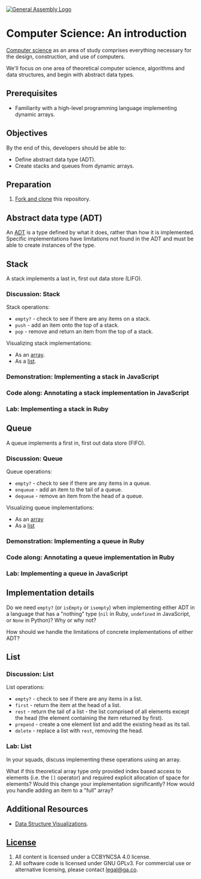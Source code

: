 [![General Assembly Logo](https://camo.githubusercontent.com/1a91b05b8f4d44b5bbfb83abac2b0996d8e26c92/687474703a2f2f692e696d6775722e636f6d2f6b6538555354712e706e67)](https://generalassemb.ly/education/web-development-immersive)

# Computer Science: An introduction

[Computer science](https://en.wikipedia.org/wiki/Computer_science) as an area of
study comprises everything necessary for the design, construction, and use of
computers.

We'll focus on one area of theoretical computer science, algorithms and data
structures, and begin with abstract data types.

## Prerequisites

-   Familiarity with a high-level programming language implementing dynamic
    arrays.

## Objectives

By the end of this, developers should be able to:

-   Define abstract data type (ADT).
-   Create stacks and queues from dynamic arrays.

## Preparation

1.  [Fork and clone](https://github.com/ga-wdi-boston/meta/wiki/ForkAndClone)
    this repository.

## Abstract data type (ADT)

An [ADT](https://en.wikipedia.org/wiki/Abstract_data_type) is a type defined by
what it does, rather than how it is implemented.  Specific implementations have
limitations not found in the ADT and must be able to create instances of the
type.

## Stack

A stack implements a last in, first out data store (LIFO).  

### Discussion: Stack

Stack operations:

-   `empty?` - check to see if there are any items on a stack.
-   `push` - add an item onto the top of a stack.
-   `pop` - remove and return an item from the top of a stack.

Visualizing stack implementations:

-   As an [array](http://www.cs.usfca.edu/~galles/visualization/StackArray.html).
-   As a [list](http://www.cs.usfca.edu/~galles/visualization/StackLL.html).

### Demonstration: Implementing a stack in JavaScript

### Code along: Annotating a stack implementation in JavaScript

### Lab: Implementing a stack in Ruby

## Queue

A queue implements a first in, first out data store (FIFO).

### Discussion: Queue

Queue operations:

-   `empty?` - check to see if there are any items in a queue.
-   `enqueue` - add an item to the tail of a queue.
-   `dequeue` - remove an item from the head of a queue.

Visualizing queue implementations:

-   As an [array](http://www.cs.usfca.edu/~galles/visualization/QueueArray.html)
-   As a [list](http://www.cs.usfca.edu/~galles/visualization/QueueLL.html)

### Demonstration: Implementing a queue in Ruby

### Code along: Annotating a queue implementation in Ruby

### Lab: Implementing a queue in JavaScript

## Implementation details

Do we need `empty?` (or `isEmpty` or `isempty`) when implementing either ADT in
a language that has a "nothing" type  (`nil` in Ruby, `undefined` in JavaScript,
or `None` in Python)?  Why or why not?

How should we handle the limitations of concrete implementations of either ADT?

## List

### Discussion: List

List operations:

-   `empty?` - check to see if there are any items in a list.
-   `first` - return the item at the head of a list.
-   `rest` - return the tail of a list - the list comprised of all elements
    except the head (the element containing the item returned by first).
-   `prepend` - create a one element list and add the existing head as its tail.
-   `delete` - replace a list with `rest`, removing the head.

### Lab: List

In your squads, discuss implementing these operations using an array.

What if this theoretical array type only provided index based access to elements
(i.e. the `[]` operator) and required explicit allocation of space for elements?
Would this change your implementation significantly?  How would you handle
adding an item to a "full" array?

## Additional Resources

-   [Data Structure Visualizations](http://www.cs.usfca.edu/~galles/visualization/Algorithms.html).

## [License](LICENSE)

1.  All content is licensed under a CC­BY­NC­SA 4.0 license.
1.  All software code is licensed under GNU GPLv3. For commercial use or
    alternative licensing, please contact legal@ga.co.
